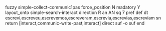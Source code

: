 fuzzy simple-collect-communic1pas
   force_position N
   madatory Y
   layout_onto simple-search-interact
   direction R
   an AN
   sq 7
   pref 
   def 
    dt escrevi,escreveu,escrevemos,escreveram,escrevia,escrevias,escreviam
    sn 
    return [interact,communic-write-past,interact]
    direct 
   suf -o
   suf 
end

